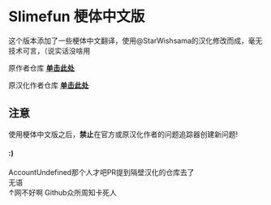# Slimefun 梗体中文版

这个版本添加了一些梗体中文翻译，使用@StarWishsama的汉化修改而成，毫无技术可言，（说实话没啥用

原作者仓库 [**单击此处**](https://github.com/Slimefun/Slimefun4/)

原汉化作者仓库 [**单击此处**](https://github.com/StarWishsama/Slimefun4)

## 注意
使用梗体中文版之后，**禁止**在官方或原汉化作者的问题追踪器创建新问题!  

#### :)
AccountUndefined那个人才吧PR提到隔壁汉化的仓库去了<br>
无语<br>
↑网不好啊
Github众所周知卡死人
